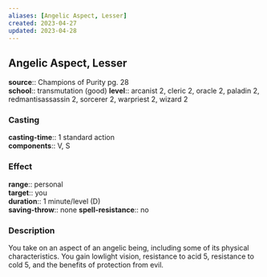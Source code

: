 ```yaml
---
aliases: [Angelic Aspect, Lesser]
created: 2023-04-27
updated: 2023-04-28
---
```


## Angelic Aspect, Lesser

**source**:: Champions of Purity pg. 28  
**school**:: transmutation (good)
**level**:: arcanist 2, cleric 2, oracle 2, paladin 2, redmantisassassin 2, sorcerer 2, warpriest 2, wizard 2

### Casting

**casting-time**:: 1 standard action  
**components**:: V, S

### Effect

**range**:: personal  
**target**:: you  
**duration**:: 1 minute/level (D)  
**saving-throw**:: none
**spell-resistance**:: no

### Description

You take on an aspect of an angelic being, including some of its physical characteristics. You gain lowlight vision, resistance to acid 5, resistance to cold 5, and the benefits of protection from evil.
